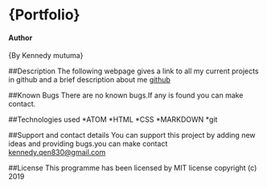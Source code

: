 # {Portfolio}

#### Author
{By Kennedy mutuma}

##Description
The following webpage gives a link to all my current projects in github and a brief description about me
<a href="https://github.com/kenmutuma001/My-Portfolio">github</a>


##Known Bugs
There are no known bugs.If any is found you can make contact.

##Technologies used
*ATOM
*HTML
*CSS
*MARKDOWN
*git

##Support and contact details
You can support this project by adding new ideas and providing bugs.you can make contact kennedy.qen830@gmail.com

##License
This programme has been licensed by MIT license
copyright (c) 2019
